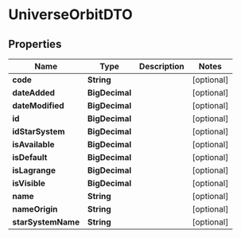 

# UniverseOrbitDTO


## Properties

| Name | Type | Description | Notes |
|------------ | ------------- | ------------- | -------------|
|**code** | **String** |  |  [optional] |
|**dateAdded** | **BigDecimal** |  |  [optional] |
|**dateModified** | **BigDecimal** |  |  [optional] |
|**id** | **BigDecimal** |  |  [optional] |
|**idStarSystem** | **BigDecimal** |  |  [optional] |
|**isAvailable** | **BigDecimal** |  |  [optional] |
|**isDefault** | **BigDecimal** |  |  [optional] |
|**isLagrange** | **BigDecimal** |  |  [optional] |
|**isVisible** | **BigDecimal** |  |  [optional] |
|**name** | **String** |  |  [optional] |
|**nameOrigin** | **String** |  |  [optional] |
|**starSystemName** | **String** |  |  [optional] |



